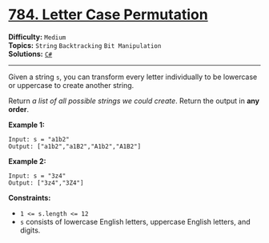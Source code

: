# [784. Letter Case Permutation](https://leetcode.com/problems/letter-case-permutation/)

**Difficulty:** `Medium`  
**Topics:** `String` `Backtracking` `Bit Manipulation`  
**Solutions:** [`C#`](../../src/csharp/challenges/Problems/LetterCasePermutation.cs)  

---

Given a string `s`, you can transform every letter individually to be lowercase or uppercase to create another string.

Return *a list of all possible strings we could create*. Return the output in **any order**.

**Example 1:**

```
Input: s = "a1b2"
Output: ["a1b2","a1B2","A1b2","A1B2"]
```

**Example 2:**

```
Input: s = "3z4"
Output: ["3z4","3Z4"]
```

**Constraints:**

* `1 <= s.length <= 12`
* `s` consists of lowercase English letters, uppercase English letters, and digits.